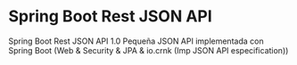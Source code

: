 # Spring Boot Rest JSON API
Spring Boot Rest JSON API 1.0
Pequeña JSON API implementada con Spring Boot (Web & Security & JPA & io.crnk (Imp JSON API especification))
